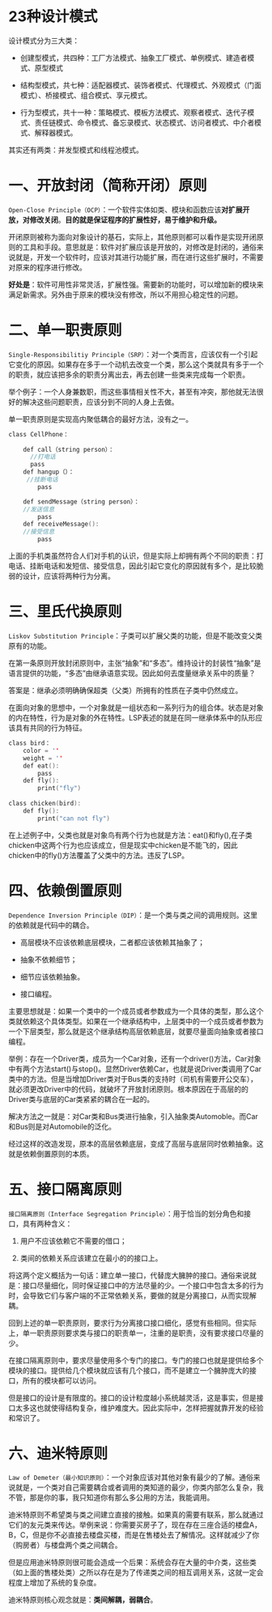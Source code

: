 # 23种设计模式
设计模式分为三大类：

* 创建型模式，共四种：工厂方法模式、抽象工厂模式、单例模式、建造者模式、原型模式

* 结构型模式，共七种：适配器模式、装饰者模式、代理模式、外观模式（门面模式）、桥接模式、组合模式、享元模式。

* 行为型模式，共十一种：策略模式、模板方法模式、观察者模式、迭代子模式、责任链模式、命令模式、备忘录模式、状态模式、访问者模式、中介者模式、解释器模式。

其实还有两类：并发型模式和线程池模式。


# 一、开放封闭（简称开闭）原则
`Open-Close Principle（OCP）`：一个软件实体如类、模块和函数应该**对扩展开放，对修改关闭**。**目的就是保证程序的扩展性好，易于维护和升级。**

开闭原则被称为面向对象设计的基石，实际上，其他原则都可以看作是实现开闭原则的工具和手段。意思就是：软件对扩展应该是开放的，对修改是封闭的，通俗来说就是，开发一个软件时，应该对其进行功能扩展，而在进行这些扩展时，不需要对原来的程序进行修改。

**好处是**：软件可用性非常灵活，扩展性强。需要新的功能时，可以增加新的模块来满足新需求。另外由于原来的模块没有修改，所以不用担心稳定性的问题。

# 二、单一职责原则

`Single-Responsibilitiy Principle（SRP）`：对一个类而言，应该仅有一个引起它变化的原因。如果存在多于一个动机去改变一个类，那么这个类就具有多于一个的职责，就应该把多余的职责分离出去，再去创建一些类来完成每一个职责。

举个例子：一个人身兼数职，而这些事情相关性不大，甚至有冲突，那他就无法很好的解决这些问题职责，应该分到不同的人身上去做。

单一职责原则是实现高内聚低耦合的最好方法，没有之一。

```c
class CellPhone：
  
    def call（string person）：
      //打电话
      pass
    def hangup（）：
     //挂断电话
        pass

    def sendMessage（string person）：
    //发送信息
        pass
    def receiveMessage():
    //接受信息
        pass
```
上面的手机类虽然符合人们对手机的认识，但是实际上却拥有两个不同的职责：打电话、挂断电话和发短信、接受信息，因此引起它变化的原因就有多个，是比较脆弱的设计，应该将两种行为分离。

# 三、里氏代换原则
`Liskov Substitution Principle`：子类可以扩展父类的功能，但是不能改变父类原有的功能。

在第一条原则开放封闭原则中，主张“抽象”和“多态”。维持设计的封装性“抽象”是语言提供的功能，“多态”由继承语意实现。因此如何去度量继承关系中的质量？

答案是：继承必须明确确保超类（父类）所拥有的性质在子类中仍然成立。

在面向对象的思想中，一个对象就是一组状态和一系列行为的组合体。状态是对象的内在特性，行为是对象的外在特性。LSP表述的就是在同一继承体系中的队形应该具有共同的行为特征。

```C
class bird：
    color = ''
    weight = ''
    def eat():
        pass
    def fly():
        print("fly")
        
class chicken(bird):
    def fly():
        print("can not fly")
```

在上述例子中，父类也就是对象鸟有两个行为也就是方法：eat()和fly(),在子类chicken中这两个行为也应该成立，但是现实中chicken是不能飞的，因此chicken中的fly()方法覆盖了父类中的方法。违反了LSP。

# 四、依赖倒置原则
`Dependence Inversion Principle（DIP）`：是一个类与类之间的调用规则。这里的依赖就是代码中的耦合。

* 高层模块不应该依赖底层模块，二者都应该依赖其抽象了；

* 抽象不依赖细节；

* 细节应该依赖抽象。

* 接口编程。

主要思想就是：如果一个类中的一个成员或者参数成为一个具体的类型，那么这个类就依赖这个具体类型。如果在一个继承结构中，上层类中的一个成员或者参数为一个下层类型，那么就是这个继承结构高层依赖底层，就要尽量面向抽象或者接口编程。

举例：存在一个Driver类，成员为一个Car对象，还有一个driver()方法，Car对象中有两个方法start()与stop()。显然Driver依赖Car，也就是说Driver类调用了Car类中的方法。但是当增加Driver类对于Bus类的支持时（司机有需要开公交车），就必须更改Driver中的代码，就破坏了开放封闭原则。根本原因在于高层的的Driver类与底层的Car类紧紧的耦合在一起的。

解决方法之一就是：对Car类和Bus类进行抽象，引入抽象类Automoble。而Car和Bus则是对Automobile的泛化。

经过这样的改造发现，原本的高层依赖底层，变成了高层与底层同时依赖抽象。这就是依赖倒置原则的本质。

# 五、接口隔离原则

`接口隔离原则（Interface Segregation Principle）`：用于恰当的划分角色和接口，具有两种含义：

1. 用户不应该依赖它不需要的借口；

2. 类间的依赖关系应该建立在最小的的接口上。

将这两个定义概括为一句话：建立单一接口，代替庞大臃肿的接口。通俗来说就是：接口尽量细化，同时保证接口中的方法尽量的少。一个接口中包含太多的行为时，会导致它们与客户端的不正常依赖关系，要做的就是分离接口，从而实现解耦。

回到上述的单一职责原则，要求行为分离接口接口细化，感觉有些相同。但实际上，单一职责原则要求类与接口的职责单一，注重的是职责，没有要求接口尽量的少。

在接口隔离原则中，要求尽量使用多个专门的接口。专门的接口也就是提供给多个模块的接口。提供给几个模块就应该有几个接口，而不是建立一个臃肿庞大的接口，所有的模块都可以访问。

但是接口的设计是有限度的。接口的设计粒度越小系统越灵活，这是事实，但是接口太多这也就使得结构复杂，维护难度大。因此实际中，怎样把握就靠开发的经验和常识了。

# 六、迪米特原则

`Law of Demeter（最小知识原则）`：一个对象应该对其他对象有最少的了解。通俗来说就是，一个类对自己需要耦合或者调用的类知道的最少，你类内部怎么复杂，我不管，那是你的事，我只知道你有那么多公用的方法，我能调用。

迪米特原则不希望类与类之间建立直接的接触。如果真的需要有联系，那么就通过它们的友元类来传达。举例来说：你需要买房子了，现在存在三座合适的楼盘A，B，C，但是你不必直接去楼盘买楼，而是在售楼处去了解情况。这样就减少了你（购房者）与楼盘两个类之间耦合。

但是应用迪米特原则很可能会造成一个后果：系统会存在大量的中介类，这些类（如上面的售楼处类）之所以存在是为了传递类之间的相互调用关系，这就一定会程度上增加了系统的复杂度。

迪米特原则核心观念就是：**类间解耦，弱耦合**。



 